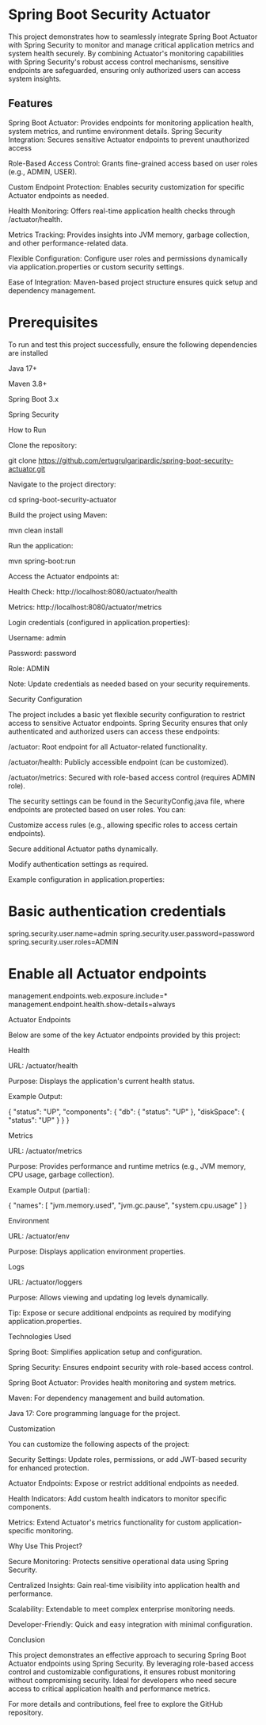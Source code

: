 # Spring Boot Security Actuator

This project demonstrates how to seamlessly integrate Spring Boot Actuator with Spring Security to monitor and manage critical application metrics and system health securely. By combining Actuator's monitoring capabilities with Spring Security's robust access control mechanisms, sensitive endpoints are safeguarded, ensuring only authorized users can access system insights.

## Features

Spring Boot Actuator: Provides endpoints for monitoring application health, system metrics, and runtime environment details.
Spring Security Integration: Secures sensitive Actuator endpoints to prevent unauthorized access

Role-Based Access Control: Grants fine-grained access based on user roles (e.g., ADMIN, USER).

Custom Endpoint Protection: Enables security customization for specific Actuator endpoints as needed.

Health Monitoring: Offers real-time application health checks through /actuator/health.

Metrics Tracking: Provides insights into JVM memory, garbage collection, and other performance-related data.

Flexible Configuration: Configure user roles and permissions dynamically via application.properties or custom security settings.

Ease of Integration: Maven-based project structure ensures quick setup and dependency management.

# Prerequisites

To run and test this project successfully, ensure the following dependencies are installed

Java 17+

Maven 3.8+

Spring Boot 3.x

Spring Security

How to Run

Clone the repository:

git clone https://github.com/ertugrulgaripardic/spring-boot-security-actuator.git

Navigate to the project directory:

cd spring-boot-security-actuator

Build the project using Maven:

mvn clean install

Run the application:

mvn spring-boot:run

Access the Actuator endpoints at:

Health Check: http://localhost:8080/actuator/health

Metrics: http://localhost:8080/actuator/metrics

Login credentials (configured in application.properties):

Username: admin

Password: password

Role: ADMIN

Note: Update credentials as needed based on your security requirements.

Security Configuration

The project includes a basic yet flexible security configuration to restrict access to sensitive Actuator endpoints. Spring Security ensures that only authenticated and authorized users can access these endpoints:

/actuator: Root endpoint for all Actuator-related functionality.

/actuator/health: Publicly accessible endpoint (can be customized).

/actuator/metrics: Secured with role-based access control (requires ADMIN role).

The security settings can be found in the SecurityConfig.java file, where endpoints are protected based on user roles. You can:

Customize access rules (e.g., allowing specific roles to access certain endpoints).

Secure additional Actuator paths dynamically.

Modify authentication settings as required.

Example configuration in application.properties:

# Basic authentication credentials
spring.security.user.name=admin
spring.security.user.password=password
spring.security.user.roles=ADMIN

# Enable all Actuator endpoints
management.endpoints.web.exposure.include=*
management.endpoint.health.show-details=always

Actuator Endpoints

Below are some of the key Actuator endpoints provided by this project:

Health

URL: /actuator/health

Purpose: Displays the application's current health status.

Example Output:

{
  "status": "UP",
  "components": {
    "db": { "status": "UP" },
    "diskSpace": { "status": "UP" }
  }
}

Metrics

URL: /actuator/metrics

Purpose: Provides performance and runtime metrics (e.g., JVM memory, CPU usage, garbage collection).

Example Output (partial):

{
  "names": [
    "jvm.memory.used",
    "jvm.gc.pause",
    "system.cpu.usage"
  ]
}

Environment

URL: /actuator/env

Purpose: Displays application environment properties.

Logs

URL: /actuator/loggers

Purpose: Allows viewing and updating log levels dynamically.

Tip: Expose or secure additional endpoints as required by modifying application.properties.

Technologies Used

Spring Boot: Simplifies application setup and configuration.

Spring Security: Ensures endpoint security with role-based access control.

Spring Boot Actuator: Provides health monitoring and system metrics.

Maven: For dependency management and build automation.

Java 17: Core programming language for the project.

Customization

You can customize the following aspects of the project:

Security Settings: Update roles, permissions, or add JWT-based security for enhanced protection.

Actuator Endpoints: Expose or restrict additional endpoints as needed.

Health Indicators: Add custom health indicators to monitor specific components.

Metrics: Extend Actuator's metrics functionality for custom application-specific monitoring.

Why Use This Project?

Secure Monitoring: Protects sensitive operational data using Spring Security.

Centralized Insights: Gain real-time visibility into application health and performance.

Scalability: Extendable to meet complex enterprise monitoring needs.

Developer-Friendly: Quick and easy integration with minimal configuration.

Conclusion

This project demonstrates an effective approach to securing Spring Boot Actuator endpoints using Spring Security. By leveraging role-based access control and customizable configurations, it ensures robust monitoring without compromising security. Ideal for developers who need secure access to critical application health and performance metrics.

For more details and contributions, feel free to explore the GitHub repository.

